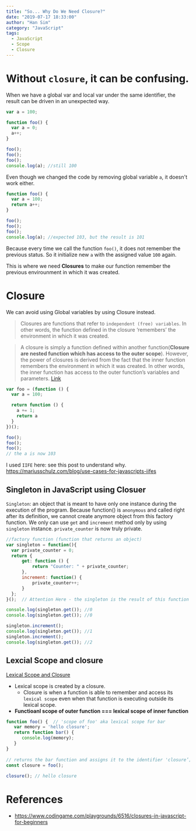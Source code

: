 ```yaml
---
title: "So... Why Do We Need Closure?"
date: "2019-07-17 18:33:00"
author: "Han Sim"
category: "JavaScript"
tags:
  - JavaScript
  - Scope
  - Closure
---
```


# Without `closure`, it can be confusing.

When we have a global var and local var under the same identifier, the result can be driven in an unexpected way.

```JavaScript
var a = 100;

function foo() {
  var a = 0;
  a++;
}

foo();
foo();
foo();
console.log(a); //still 100
```

Even though we changed the code by removing global variable `a`, it doesn't work either.

```JavaScript
function foo() {
  var a = 100;
  return a++;
}

foo();
foo();
foo();
console.log(a); //expected 103, but the result is 101
```

Because every time we call the function `foo()`, it does not remember the previous status. So it initialize new `a` with the assigned value `100` again.

This is where we need **Closures** to make our function remember the previous envirounment in which it was created.

# Closure

We can avoid using Global variables by using Closure instead.

> Closures are functions that refer to `independent (free) variables`. In other words, the function defined in the closure ‘remembers’ the environment in which it was created.

> A closure is simply a function defined within another function(**Closure are nested function which has access to the outer scope**). However, the power of closures is derived from the fact that the inner function remembers the environment in which it was created. In other words, the inner function has access to the outer function’s variables and parameters. [Link](https://medium.com/@dis_is_patrick/practical-uses-for-closures-c65640ae7304)

```JavaScript
var foo = (function () {
  var a = 100;

  return function () {
    a += 1;
    return a
  }
})();

foo();
foo();
foo();
// the a is now 103
```

I used `IIFE` here: see this post to understand why. https://mariusschulz.com/blog/use-cases-for-javascripts-iifes

## Singleton in JavaScript using Closuer

`Singleton`: an object that is meant to have only one instance during the execution of the program. Because function() is `anonymous` and called right after its definition, we cannot create anymore object from this factory function. We only can use `get` and `increment` method only by using `singleton` instance. `private_counter` is now truly private.

```JavaScript
//factory function (function that returns an object)
var singleton = function(){
  var private_counter = 0;
  return {
      get: function () {
          return "Counter: " + private_counter;
      },
      increment: function() {
          private_counter++;
      }
  };
}();  // Attention Here - the singleton is the result of this function's call

console.log(singleton.get()); //0
console.log(singleton.get()); //0

singleton.increment(); 
console.log(singleton.get()); //1
singleton.increment(); 
console.log(singleton.get()); //2
```

## Lexcial Scope and closure

[Lexical Scope and Closure](http://astronautweb.co/javascript-lexical-scope/)

- Lexical scope is created by a closure.
  - Closure is when a function is able to remember and access its `lexical scope` even when that function is executing outside its lexical scope.
- **Functioanl scope of outer function === lexical scope of inner function**
  
```JavaScript
function foo() {  // 'scope of foo' aka lexical scope for bar
   var memory = 'hello closure';
   return function bar() {
      console.log(memory);
   }
}
 
// returns the bar function and assigns it to the identifier 'closure’;
const closure = foo();
 
closure(); // hello closure
```
# References

- https://www.codingame.com/playgrounds/6516/closures-in-javascript-for-beginners
